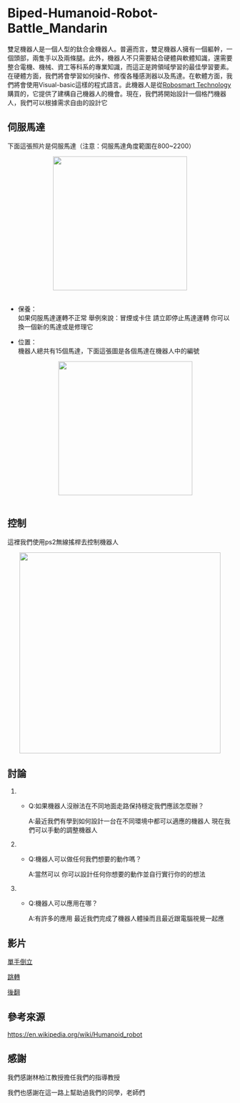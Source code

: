 # Biped-Humanoid-Robot-Battle_Mandarin

雙足機器人是一個人型的鈦合金機器人。普遍而言，雙足機器人擁有一個軀幹，一個頭部，兩隻手以及兩條腿。此外，機器人不只需要結合硬體與軟體知識，還需要整合電機、機械、資工等科系的專業知識，而這正是跨領域學習的最佳學習要素。在硬體方面，我們將會學習如何操作、修復各種感測器以及馬達。在軟體方面，我們將會使用Visual-basic這樣的程式語言。此機器人是從[Robosmart Technology](http://robosmart.com.tw/zh-tw/classes_con.php?id=NDU=)購買的，它提供了建構自己機器人的機會。現在，我們將開始設計一個格鬥機器人，我們可以根據需求自由的設計它



## 伺服馬達

下面這張照片是伺服馬達（注意：伺服馬達角度範圍在800~2200）
<div align=center><img width="300" height="300" src="https://github.com/christw16/Biped-Humanoid-Robot-Battle/blob/master/img/7.jpg"/></div><br/>

  * 保養：<br/>
      如果伺服馬達運轉不正常 舉例來說：冒煙或卡住 請立即停止馬達運轉 你可以換一個新的馬達或是修理它
  
  * 位置：<br/>
      機器人總共有15個馬達，下面這張圖是各個馬達在機器人中的編號<br/>
     <div align=center><img width="300" height="300" src="https://github.com/christw16/Biped-Humanoid-Robot-Battle/blob/master/img/10.jpg"/></div><br/>
  
  
## 控制
  這裡我們使用ps2無線搖桿去控制機器人
  
  <div align=center><img width="450" height="450" src="https://github.com/christw16/Biped-Humanoid-Robot-Battle/blob/master/img/14.jpg"/></div>

  
## 討論

1.  * Q:如果機器人沒辦法在不同地面走路保持穩定我們應該怎麼辦？

      A:最近我們有學到如何設計一台在不同環境中都可以適應的機器人 現在我們可以手動的調整機器人
      
2.  * Q:機器人可以做任何我們想要的動作嗎？

      A:當然可以 你可以設計任何你想要的動作並自行實行你的的想法
      
3.  * Q:機器人可以應用在哪？

      A:有許多的應用 最近我們完成了機器人體操而且最近跟電腦視覺一起應
      
## 影片

[單手倒立](https://www.youtube.com/watch?v=5fRVJbHhV6Q)
	   
[跳轉](https://www.youtube.com/watch?v=VnRADacrUuY)
    
[後翻](https://www.youtube.com/watch?v=si86ftxEGCs)
  
## 參考來源

https://en.wikipedia.org/wiki/Humanoid_robot






## 感謝

我們感謝林柏江教授擔任我們的指導教授

我們也感謝在這一路上幫助過我們的同學，老師們
